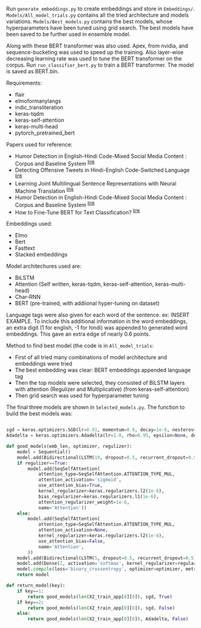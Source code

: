 Run ``generate_embeddings.py`` to create embeddings and store in ``Embeddings/``. ``Models/All_model_trials.py`` contains all the tried architecture and models variations. ``Models/Best_models.py`` contains the best models, whose hyperparameters have been tuned using grid search.
The best models have been saved to be further used in ensemble model.

Along with these BERT transformer was also used. Apex, from nvidia, and sequence-bucketing was used to speed up the training. Also layer-wise decreasing learning rate was used to tune the BERT transformer on the corpus. Run ``run_classifier_bert.py`` to train a BERT transformer. The model is saved as BERT.bin.


Requirements:
- flair
- elmoformanylangs
- indic_transliteration
- keras-tqdm
- keras-self-attention
- keras-multi-head
- pytorch_pretrained_bert

Papers used for reference:
- Humor Detection in English-Hindi Code-Mixed Social Media Content : Corpus and Baseline System <sup>[link](https://arxiv.org/abs/1806.05513v1)</sup>
- Detecting Offensive Tweets in Hindi-English Code-Switched Language <sup>[link](https://www.aclweb.org/anthology/W18-3504)</sup>
- Learning Joint Multilingual Sentence Representations with Neural Machine Translation <sup>[link](https://www.aclweb.org/anthology/W17-2619)</sup>
- Humor Detection in English-Hindi Code-Mixed Social Media Content : Corpus and Baseline System <sup>[link](https://aclweb.org/anthology/L18-1193) </sup>
- How to Fine-Tune BERT for Text Classification? <sup>[link](https://arxiv.org/pdf/1905.05583.pdf)</sup>


Embeddings used:
- Elmo
- Bert
- Fasttext
- Stacked embeddings

Model architechures used are:
- BiLSTM
- Attention (Self written, keras-tqdm, keras-self-attention, keras-multi-head)
- Char-RNN
- BERT (pre-trained, with addiional hyper-tuning on dataset)

Language tags were also given for each word of the sentence. ex: INSERT EXAMPLE. To include this additional information in the word embeddings, 
an extra digit (1 for english, -1 for hindi) was appended to generated word embeddings. This gave an extra edge of nearly 0.6 points.

Method to find best model (the code is in ``All_model_trials``:
- First of all tried many combinations of model architecture and embeddings were tried
- The best embedding was clear: BERT embeddings appended language tag 
- Then the top models were selected, they consisted of
  BiLSTM layers with attention (Regulizer and Multiplicative) (from keras-self-attention)
- Then grid search was used for hyperparameter tuning

The final three models are shown in ``Selected_models.py``. The function to build the best models was:

```python

sgd = keras.optimizers.SGD(lr=0.01, momentum=0.9, decay=1e-6, nesterov=True)
Adadelta = keras.optimizers.Adadelta(lr=1.0, rho=0.95, epsilon=None, decay=0.0)

def good_models(emb_len, optimizer, regulizer):
    model = Sequential()
    model.add(Bidirectional(LSTM(10, dropout=0.5, recurrent_dropout=0.5, return_sequences=True), input_shape=(20, emb_len), merge_mode='concat'))
    if regulizer==True:
        model.add(SeqSelfAttention(
            attention_type=SeqSelfAttention.ATTENTION_TYPE_MUL,
            attention_activation='sigmoid',
            use_attention_bias=True,
            kernel_regularizer=keras.regularizers.l2(1e-6),
            bias_regularizer=keras.regularizers.l1(1e-6),
            attention_regularizer_weight=1e-6,
            name='Attention'))
    else:        
        model.add(SeqSelfAttention(
            attention_type=SeqSelfAttention.ATTENTION_TYPE_MUL,
            attention_activation=None,
            kernel_regularizer=keras.regularizers.l2(1e-6),
            use_attention_bias=False,
            name='Attention',
        ))
    model.add(Bidirectional(LSTM(5, dropout=0.5, recurrent_dropout=0.5), merge_mode='concat'))
    model.add(Dense(2, activation='softmax', kernel_regularizer=regularizers.l2(0.01), activity_regularizer=regularizers.l1(0.01)))
    model.compile(loss='binary_crossentropy', optimizer=optimizer, metrics=['accuracy'])
	return model

def return_model(key):
    if key==1:
        return good_models(len(X2_train_app[0][0]), sgd, True)
    if key==2:
        return good_models(len(X2_train_app[0][0]), sgd, False)
    else:
        return good_models(len(X2_train_app[0][0]), Adadelta, False)
```